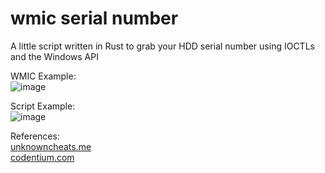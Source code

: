 # wmic serial number

A little script written in Rust to grab your HDD serial number using IOCTLs and the Windows API  

WMIC Example:  
![image](https://github.com/sstock2005/wmic-serialnumber/assets/144393153/1bccfefe-1c04-4d5a-9ddd-20f8cfaad774)

Script Example:  
![image](https://github.com/sstock2005/wmic-serialnumber/assets/144393153/33be41a2-4546-4a16-b484-757755fa1852)


References:   
[unknowncheats.me](https://www.unknowncheats.me/forum/anti-cheat-bypass/333662-methods-retrieving-unique-identifiers-hwids-pc.html  )  
[codentium.com](https://codentium.com/guides/windows-dev/windows-drivers-in-rust-io-controls/ )  
